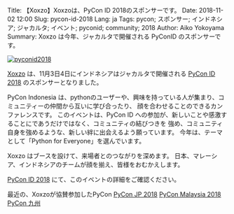 Title: 【Xoxzo】Xoxzoは、PyCon ID 2018のスポンサーです。
Date: 2018-11-02 12:00
Slug: pycon-id-2018
Lang: ja
Tags: pycon; スポンサー; インドネシア; ジャカルタ; イベント; pyconid; community; 2018
Author: Aiko Yokoyama
Summary: Xoxzo は今年、ジャカルタで開催される PyConID のスポンサーです。 

[![pyconid2018](/images/logo-08.png)](https://pycon.id/)

[Xoxzo](https://www.xoxzo.com/en/) は、11月3日4日にインドネシアはジャカルタで開催される
[PyCon ID 2018](https://pycon.id/) のスポンサーとなりました。

PyCon Indonesia は、pythonのユーザーや、興味を持っている人が集まり、コミュニティーの仲間から互いに学び合ったり、
顔を合わせることのできるカンファレンスです。 
このイベントは、PyCon ID への参加が、新しいことや感激することにであうだけではなく、コミュニティの結びつきを
強め、コミュニティ自身を強めるような、新しい絆に出会えるよう願っています。
今年は、テーマとして「Python for Everyone」を選んでいます。

Xoxzo はブースを設けて、来場者とのつながりを深めます。 
日本、マレーシア、インドネシアのチームが顔を揃え、皆様をおむかえします。

[PyCon ID 2018](https://pycon.id/) にて、このイベントの詳細をご確認ください。

最近の、Xoxzoが協賛参加したPyCon
[PyCon JP 2018](https://blog.xoxzo.com/2018/09/15/pycon-jp-2018/)
[PyCon Malaysia 2018](https://blog.xoxzo.com/2018/09/05/pycon-my-2018/)
[PyCon 九州](https://blog.xoxzo.com/2018/06/22/sponsoring-pycon-kyushu-2018/)

